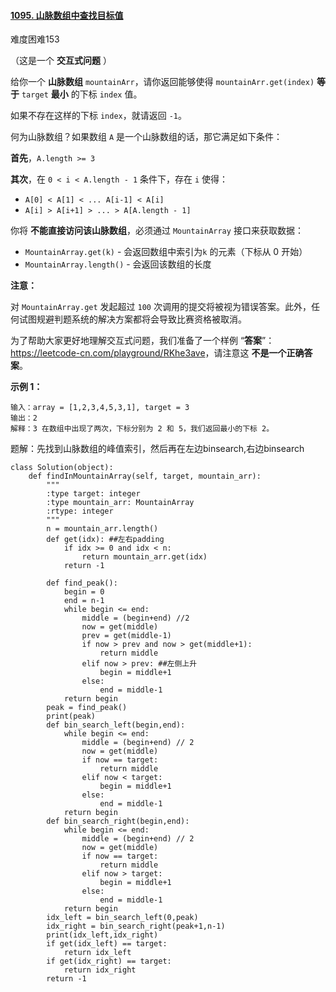 #### [1095. 山脉数组中查找目标值](https://leetcode.cn/problems/find-in-mountain-array/)

难度困难153

（这是一个 **交互式问题** ）

给你一个 **山脉数组** `mountainArr`，请你返回能够使得 `mountainArr.get(index)` **等于** `target` **最小** 的下标 `index` 值。

如果不存在这样的下标 `index`，就请返回 `-1`。

 

何为山脉数组？如果数组 `A` 是一个山脉数组的话，那它满足如下条件：

**首先**，`A.length >= 3`

**其次**，在 `0 < i < A.length - 1` 条件下，存在 `i` 使得：

- `A[0] < A[1] < ... A[i-1] < A[i]`
- `A[i] > A[i+1] > ... > A[A.length - 1]`

 

你将 **不能直接访问该山脉数组**，必须通过 `MountainArray` 接口来获取数据：

- `MountainArray.get(k)` - 会返回数组中索引为`k` 的元素（下标从 0 开始）
- `MountainArray.length()` - 会返回该数组的长度

 

**注意：**

对 `MountainArray.get` 发起超过 `100` 次调用的提交将被视为错误答案。此外，任何试图规避判题系统的解决方案都将会导致比赛资格被取消。

为了帮助大家更好地理解交互式问题，我们准备了一个样例 “**答案**”：<https://leetcode-cn.com/playground/RKhe3ave>，请注意这 **不是一个正确答案**。



 

**示例 1：**

```
输入：array = [1,2,3,4,5,3,1], target = 3
输出：2
解释：3 在数组中出现了两次，下标分别为 2 和 5，我们返回最小的下标 2。
```



题解：先找到山脉数组的峰值索引，然后再在左边binsearch,右边binsearch

```
class Solution(object):
    def findInMountainArray(self, target, mountain_arr):
        """
        :type target: integer
        :type mountain_arr: MountainArray
        :rtype: integer
        """
        n = mountain_arr.length()
        def get(idx): ##左右padding
            if idx >= 0 and idx < n:
                return mountain_arr.get(idx)
            return -1

        def find_peak():
            begin = 0
            end = n-1
            while begin <= end:
                middle = (begin+end) //2
                now = get(middle)
                prev = get(middle-1)
                if now > prev and now > get(middle+1):
                    return middle
                elif now > prev: ##左侧上升
                    begin = middle+1
                else:
                    end = middle-1
            return begin
        peak = find_peak()
        print(peak)
        def bin_search_left(begin,end):
            while begin <= end:
                middle = (begin+end) // 2
                now = get(middle)
                if now == target:
                    return middle
                elif now < target:
                    begin = middle+1
                else:
                    end = middle-1
            return begin
        def bin_search_right(begin,end):
            while begin <= end:
                middle = (begin+end) // 2
                now = get(middle)
                if now == target:
                    return middle
                elif now > target:
                    begin = middle+1
                else:
                    end = middle-1
            return begin
        idx_left = bin_search_left(0,peak)
        idx_right = bin_search_right(peak+1,n-1)
        print(idx_left,idx_right)
        if get(idx_left) == target:
            return idx_left
        if get(idx_right) == target:
            return idx_right
        return -1
                    
```

